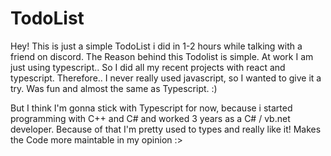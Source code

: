 # TodoList

Hey! This is just a simple TodoList i did in 1-2 hours while talking with a friend on discord.
The Reason behind this Todolist is simple. At work I am just using typescript.. So I did all my recent projects with react and typescript.
Therefore.. I never really used javascript, so I wanted to give it a try. Was fun and almost the same as Typescript. :) 

But I think I'm gonna stick with Typescript for now, because i started programming with C++ and C# and worked 3 years as a C# / vb.net developer. 
Because of that I'm pretty used to types and really like it! Makes the Code more maintable in my opinion :>

